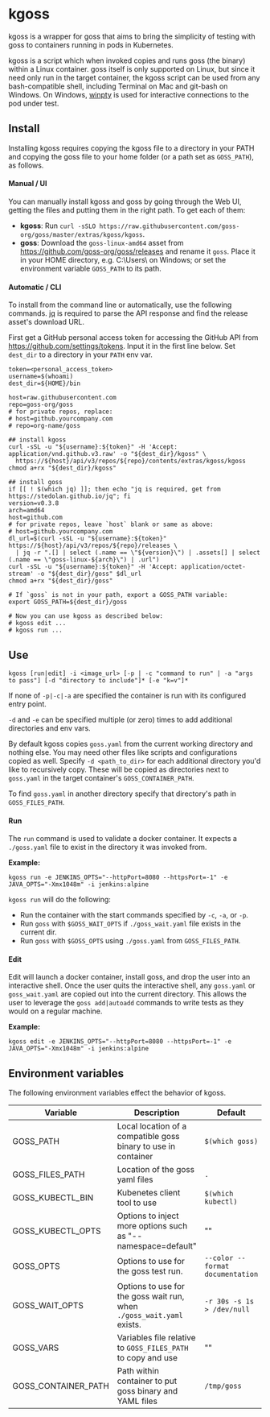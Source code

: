 # kgoss

kgoss is a wrapper for goss that aims to bring the simplicity of testing
with goss to containers running in pods in Kubernetes.

kgoss is a script which when invoked copies and runs goss (the binary) within a
Linux container. goss itself is only supported on Linux, but since it need only
run in the target container, the kgoss script can be used from any
bash-compatible shell, including Terminal on Mac and git-bash on Windows. On
Windows, [winpty][] is used for interactive connections to the pod under test.

[winpty]: https://github.com/rprichard/winpty

## Install

Installing kgoss requires copying the kgoss file to a directory in your PATH
and copying the goss file to your home folder (or a path set as `GOSS_PATH`),
as follows.

#### Manual / UI

You can manually install kgoss and goss by going through the Web UI, getting
the files and putting them in the right path. To get each of them:

* **kgoss**: Run `curl -sSLO
	https://raw.githubusercontent.com/goss-org/goss/master/extras/kgoss/kgoss`.
* **goss**: Download the `goss-linux-amd64` asset from
  <https://github.com/goss-org/goss/releases> and rename it `goss`. Place it
  in your HOME directory, e.g. C:\\Users\\<username> on Windows; or set the
  environment variable `GOSS_PATH` to its path.

#### Automatic / CLI

To install from the command line or automatically, use the following commands.
[jq][] is required to parse the API response and find the release asset's
download URL.

[jq]: https://stedolan.github.io/jq

First get a GitHub personal access token for accessing the GitHub API from
<https://github.com/settings/tokens>. Input it in the first
line below. Set `dest_dir` to a directory in your `PATH` env var.

```
token=<personal_access_token>
username=$(whoami)
dest_dir=${HOME}/bin

host=raw.githubusercontent.com
repo=goss-org/goss
# for private repos, replace:
# host=github.yourcompany.com
# repo=org-name/goss

## install kgoss
curl -sSL -u "${username}:${token}" -H 'Accept: application/vnd.github.v3.raw' -o "${dest_dir}/kgoss" \
  https://${host}/api/v3/repos/${repo}/contents/extras/kgoss/kgoss
chmod a+rx "${dest_dir}/kgoss"

## install goss
if [[ ! $(which jq) ]]; then echo "jq is required, get from https://stedolan.github.io/jq"; fi
version=v0.3.8
arch=amd64
host=github.com
# for private repos, leave `host` blank or same as above:
# host=github.yourcompany.com
dl_url=$(curl -sSL -u "${username}:${token}" https://${host}/api/v3/repos/${repo}/releases \
  | jq -r ".[] | select (.name == \"${version}\") | .assets[] | select (.name == \"goss-linux-${arch}\") | .url")
curl -sSL -u "${username}:${token}" -H 'Accept: application/octet-stream' -o "${dest_dir}/goss" $dl_url
chmod a+rx "${dest_dir}/goss"

# If `goss` is not in your path, export a GOSS_PATH variable:
export GOSS_PATH=${dest_dir}/goss

# Now you can use kgoss as described below:
# kgoss edit ...
# kgoss run ...
```

## Use

`kgoss [run|edit] -i <image_url> [-p | -c "command to run" | -a "args to pass"] [-d "directory to include"]* [-e "k=v"]*`

If none of `-p|-c|-a` are specified the container is run with its configured entry point.

`-d` and `-e` can be specified multiple (or zero) times to add additional
directories and env vars.

By default kgoss copies `goss.yaml` from the current working directory and
nothing else. You may need other files like scripts and configurations copied
as well. Specify `-d <path_to_dir>` for each additional directory you'd like
to recursively copy. These will be copied as directories next to `goss.yaml`
in the target container's `GOSS_CONTAINER_PATH`.

To find `goss.yaml` in another directory specify that directory's path in `GOSS_FILES_PATH`.

#### Run

The `run` command is used to validate a docker container. It expects a
`./goss.yaml` file to exist in the directory it was invoked from.

**Example:**

`kgoss run -e JENKINS_OPTS="--httpPort=8080 --httpsPort=-1" -e JAVA_OPTS="-Xmx1048m" -i jenkins:alpine`

`kgoss run` will do the following:
* Run the container with the start commands specified by `-c`, `-a`, or `-p`.
* Run `goss` with `$GOSS_WAIT_OPTS` if `./goss_wait.yaml` file exists in the current dir.
* Run `goss` with `$GOSS_OPTS` using `./goss.yaml` from `GOSS_FILES_PATH`.

#### Edit

Edit will launch a docker container, install goss, and drop the user into an
interactive shell. Once the user quits the interactive shell, any `goss.yaml`
or `goss_wait.yaml` are copied out into the current directory. This allows the
user to leverage the `goss add|autoadd` commands to write tests as they would
on a regular machine.

**Example:**

`kgoss edit -e JENKINS_OPTS="--httpPort=8080 --httpsPort=-1" -e JAVA_OPTS="-Xmx1048m" -i jenkins:alpine`

## Environment variables

The following environment variables effect the behavior of kgoss.

Variable | Description | Default
---------|-------------|--------
GOSS\_PATH | Local location of a compatible goss binary to use in container | `$(which goss)`
GOSS\_FILES\_PATH | Location of the goss yaml files | `.`
GOSS\_KUBECTL\_BIN | Kubenetes client tool to use | `$(which kubectl)`
GOSS\_KUBECTL\_OPTS | Options to inject more options such as "--namespace=default" | ""
GOSS\_OPTS | Options to use for the goss test run. | `--color --format documentation`
GOSS\_WAIT\_OPTS | Options to use for the goss wait run, when `./goss_wait.yaml` exists. | `-r 30s -s 1s > /dev/null`
GOSS\_VARS | Variables file relative to `GOSS_FILES_PATH` to copy and use | ""
GOSS\_CONTAINER\_PATH | Path within container to put goss binary and YAML files | `/tmp/goss`
